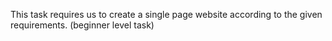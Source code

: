 This task requires us to create a single page website according to the given requirements. (beginner level task)
